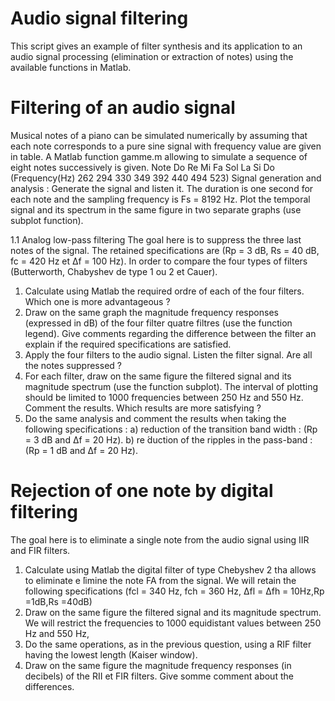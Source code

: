 # Audio signal filtering
This script gives an example of filter synthesis and its application to an audio signal processing (elimination or extraction of notes) using the available functions in Matlab.

# Filtering of an audio signal
Musical notes of a piano can be simulated numerically by assuming that each note corresponds to a pure sine signal with frequency value are given in table. A Matlab function gamme.m allowing to simulate a sequence of eight notes successively is given.
Note Do Re Mi Fa Sol La Si Do (Frequency(Hz) 262   294  330   349   392   440   494   523)
Signal generation and analysis : Generate the signal and listen it. The duration is one second for each note and the sampling frequency is Fs = 8192 Hz. Plot the temporal signal and its spectrum in the same figure in two separate graphs (use subplot function).

1.1 Analog low-pass filtering
The goal here is to suppress the three last notes of the signal. The retained specifications are (Rp = 3 dB, Rs = 40 dB, fc = 420 Hz et ∆f = 100 Hz). In order to compare the four types of filters (Butterworth, Chabyshev de type 1 ou 2 et Cauer).

1. Calculate using Matlab the required ordre of each of the four filters. Which one is more advantageous ?
2. Draw on the same graph the magnitude frequency responses (expressed in dB) of the four filter quatre filtres (use the function legend). Give comments regarding the difference between the filter an explain if the required specifications are satisfied.
3. Apply the four filters to the audio signal. Listen the filter signal. Are all the notes suppressed ?
4. For each filter, draw on the same figure the filtered signal and its magnitude spectrum (use the function subplot). The interval of plotting should be limited to 1000 frequencies between 250 Hz and 550 Hz. Comment the results. Which results are more satisfying ?
5. Do the same analysis and comment the results when taking the following specifications :
a) reduction of the transition band width : (Rp = 3 dB and ∆f = 20 Hz).
b) re ́duction of the ripples in the pass-band : (Rp = 1 dB and ∆f = 20 Hz).

# Rejection of one note by digital filtering
The goal here is to eliminate a single note from the audio signal using IIR and FIR filters.
1. Calculate using Matlab the digital filter of type Chebyshev 2 tha allows to eliminate e ́limine the note FA from the signal. We will retain the following specifications (fcl = 340 Hz, fch = 360 Hz, ∆fl = ∆fh = 10Hz,Rp =1dB,Rs =40dB)
2. Draw on the same figure the filtered signal and its magnitude spectrum. We will restrict the frequencies to 1000 equidistant values between 250 Hz and 550 Hz,
3. Do the same operations, as in the previous question, using a RIF filter having the lowest length (Kaiser window).
4. Draw on the same figure the magnitude frequency responses (in decibels) of the RII et FIR filters. Give somme comment about the differences.
